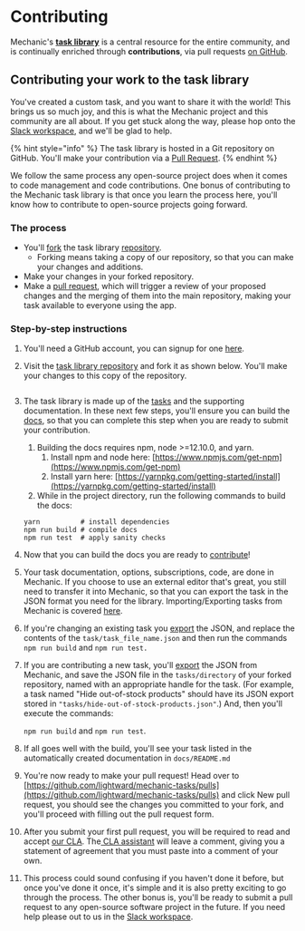 # Contributing

Mechanic's [**task library**](./) is a central resource for the entire community, and is continually enriched through **contributions**, via pull requests [on GitHub](https://github.com/lightward/mechanic-tasks).

## Contributing your work to the task library

You've created a custom task, and you want to share it with the world! This brings us so much joy, and this is what the Mechanic project and this community are all about. If you get stuck along the way, please hop onto the [Slack workspace](https://join.slack.com/t/usemechanic/shared\_invite/zt-cq84nrs7-ggYbYTbf\~CrCjTg8nmHP2A), and we'll be glad to help.

{% hint style="info" %}
The task library is hosted in a Git repository on GitHub. You'll make your contribution via a [Pull Request](https://docs.github.com/en/github/collaborating-with-issues-and-pull-requests/about-pull-requests).
{% endhint %}

We follow the same process any open-source project does when it comes to code management and code contributions. One bonus of contributing to the Mechanic task library is that once you learn the process here, you'll know how to contribute to open-source projects going forward.

### The process

* You'll [fork](https://docs.github.com/en/github/getting-started-with-github/fork-a-repo) the task library [repository](https://github.com/lightward/mechanic-tasks).
  * Forking means taking a copy of our repository, so that you can make your changes and additions.
* Make your changes in your forked repository.
* Make a [pull request](https://docs.github.com/en/github/collaborating-with-issues-and-pull-requests/about-pull-requests), which will trigger a review of your proposed changes and the merging of them into the main repository, making your task available to everyone using the app.

### Step-by-step instructions

1. You'll need a GitHub account, you can signup for one [here](https://github.com/join).&#x20;
2.  Visit the [task library repository](https://github.com/lightward/mechanic-tasks) and fork it as shown below. You'll make your changes to this copy of the repository.

    <img src="../../.gitbook/assets/fork.gif" alt="" data-size="original">
3.  The task library is made up of the [tasks](https://github.com/lightward/mechanic-tasks/tree/master/tasks) and the supporting documentation. In these next few steps, you'll ensure you can build the [docs](https://github.com/lightward/mechanic-tasks/tree/master/docs), so that you can complete this step when you are ready to submit your contribution.

    1. Building the docs requires npm, node >=12.10.0, and yarn.&#x20;
       1. Install npm and node here: [https://www.npmjs.com/get-npm](https://www.npmjs.com/get-npm)
       2. Install yarn here: [https://yarnpkg.com/getting-started/install](https://yarnpkg.com/getting-started/install)
    2. While in the project directory, run the following commands to build the docs:

    ```
    yarn          # install dependencies
    npm run build # compile docs
    npm run test  # apply sanity checks
    ```
4. Now that you can build the docs you are ready to [contribute](https://github.com/lightward/mechanic-tasks/blob/master/CONTRIBUTING.md)!
5. Your task documentation, options, subscriptions, code, are done in Mechanic. If you choose to use an external editor that's great, you still need to transfer it into Mechanic, so that you can export the task in the JSON format you need for the library. Importing/Exporting tasks from Mechanic is covered [here](../../core/tasks/import-and-export.md).
6. If you're changing an existing task you [export](https://github.com/lightward/mechanic-tasks/blob/master/CONTRIBUTING.md) the JSON, and replace the contents of the `task/task_file_name.json` and then run the commands `npm run build` and `npm run test.`
7.  If you are contributing a new task, you'll [export](../../core/tasks/import-and-export.md) the JSON from Mechanic, and save the JSON file in the `tasks/directory` of your forked repository, named with an appropriate handle for the task. (For example, a task named "Hide out-of-stock products" should have its JSON export stored in `"tasks/hide-out-of-stock-products.json"`.) And, then you'll execute the commands:

    `npm run build` and `npm run test`.
8. If all goes well with the build, you'll see your task listed in the automatically created documentation in `docs/README.md`
9. You're now ready to make your pull request! Head over to [https://github.com/lightward/mechanic-tasks/pulls](https://github.com/lightward/mechanic-tasks/pulls)  and click New pull request, you should see the changes you committed to your fork, and you'll proceed with filling out the pull request form.
10. After you submit your first pull request, you will be required to read and accept [our CLA](https://github.com/lightward/mechanic-tasks/blob/master/CLA.md). The[ CLA assistant](https://github.com/marketplace/actions/cla-assistant-lite) will leave a comment, giving you a statement of agreement that you must paste into a comment of your own.
11. This process could sound confusing if you haven't done it before, but once you've done it once, it's simple and it is also pretty exciting to go through the process.  The other bonus is, you'll be ready to submit a pull request to any open-source software project in the future. If you need help please out to us in the [Slack workspace](https://join.slack.com/t/usemechanic/shared\_invite/zt-cq84nrs7-ggYbYTbf\~CrCjTg8nmHP2A).
